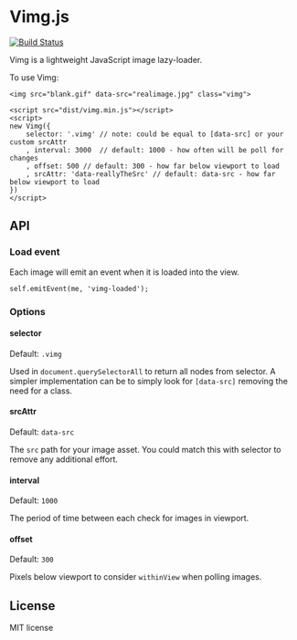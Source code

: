 # Vimg.js

[![Build Status](https://travis-ci.org/ScottishDave/Vimg.png?branch=master)](https://travis-ci.org/ScottishDave/Vimg)

Vimg is a lightweight JavaScript image lazy-loader.

To use Vimg:

```
<img src="blank.gif" data-src="realimage.jpg" class="vimg">

<script src="dist/vimg.min.js"></script>
<script>
new Vimg({
    selector: '.vimg' // note: could be equal to [data-src] or your custom srcAttr
    , interval: 3000  // default: 1000 - how often will be poll for changes
    , offset: 500 // default: 300 - how far below viewport to load
    , srcAttr: 'data-reallyTheSrc' // default: data-src - how far below viewport to load
})
</script>
```

## API

### Load event

Each image will emit an event when it is loaded into the view.

```self.emitEvent(me, 'vimg-loaded');```

### Options

#### selector

Default: `.vimg`

Used in `document.querySelectorAll` to return all nodes from selector. A simpler implementation can be to simply look for `[data-src]` removing the need for a class.

#### srcAttr

Default: `data-src`

The `src` path for your image asset. You could match this with selector to remove any additional effort.

#### interval

Default: `1000`

The period of time between each check for images in viewport.

#### offset

Default: `300`

Pixels below viewport to consider `withinView` when polling images.

## License

MIT license
